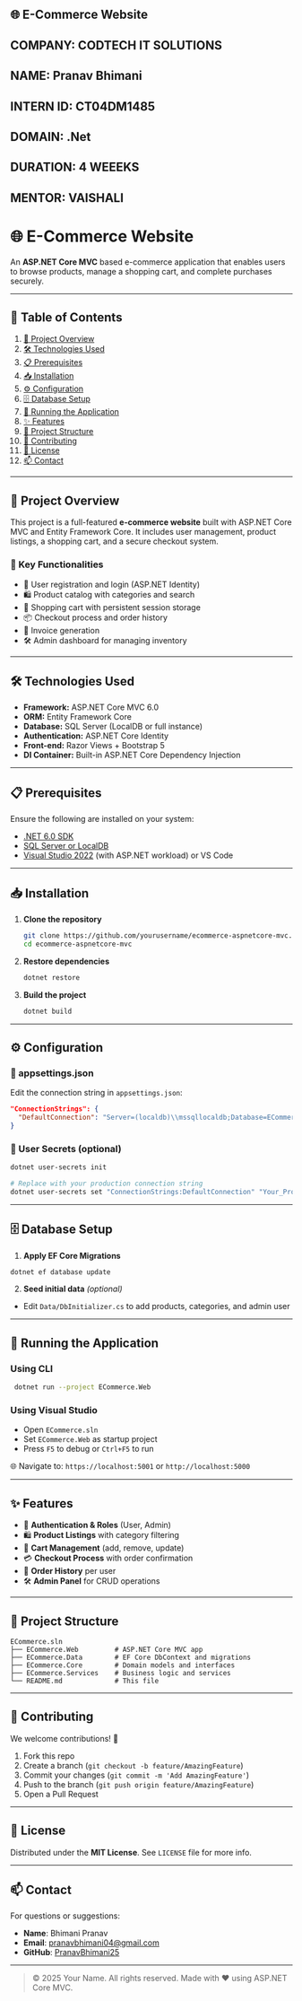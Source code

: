 🌐 E-Commerce Website
---
COMPANY: CODTECH IT SOLUTIONS
---
NAME: Pranav Bhimani
---

INTERN ID: CT04DM1485
---

DOMAIN: .Net 
---

DURATION: 4 WEEEKS
---

MENTOR: VAISHALI
---

# 🌐 E-Commerce Website

An **ASP.NET Core MVC** based e-commerce application that enables users to browse products, manage a shopping cart, and complete purchases securely.

---

## 📑 Table of Contents

1. [📌 Project Overview](#project-overview)
2. [🛠 Technologies Used](#technologies-used)
3. [📋 Prerequisites](#prerequisites)
4. [📥 Installation](#installation)
5. [⚙️ Configuration](#configuration)
6. [🗄 Database Setup](#database-setup)
7. [🚀 Running the Application](#running-the-application)
8. [✨ Features](#features)
9. [📁 Project Structure](#project-structure)
10. [🤝 Contributing](#contributing)
11. [📝 License](#license)
12. [📫 Contact](#contact)

---

## 📌 Project Overview

This project is a full-featured **e-commerce website** built with ASP.NET Core MVC and Entity Framework Core.
It includes user management, product listings, a shopping cart, and a secure checkout system.

### 🔑 Key Functionalities

* 🔐 User registration and login (ASP.NET Identity)
* 🛍 Product catalog with categories and search
* 🛒 Shopping cart with persistent session storage
* 📦 Checkout process and order history
* 🧾 Invoice generation
* 🛠 Admin dashboard for managing inventory

---

## 🛠 Technologies Used

* **Framework:** ASP.NET Core MVC 6.0
* **ORM:** Entity Framework Core
* **Database:** SQL Server (LocalDB or full instance)
* **Authentication:** ASP.NET Core Identity
* **Front-end:** Razor Views + Bootstrap 5
* **DI Container:** Built-in ASP.NET Core Dependency Injection

---

## 📋 Prerequisites

Ensure the following are installed on your system:

* [.NET 6.0 SDK](https://dotnet.microsoft.com/download/dotnet/6.0)
* [SQL Server or LocalDB](https://www.microsoft.com/sql-server/)
* [Visual Studio 2022](https://visualstudio.microsoft.com/) (with ASP.NET workload) or VS Code

---

## 📥 Installation

1. **Clone the repository**

   ```bash
   git clone https://github.com/yourusername/ecommerce-aspnetcore-mvc.git
   cd ecommerce-aspnetcore-mvc
   ```

2. **Restore dependencies**

   ```bash
   dotnet restore
   ```

3. **Build the project**

   ```bash
   dotnet build
   ```

---

## ⚙️ Configuration

### 🔧 appsettings.json

Edit the connection string in `appsettings.json`:

```json
"ConnectionStrings": {
  "DefaultConnection": "Server=(localdb)\\mssqllocaldb;Database=ECommerceDb;Trusted_Connection=True;MultipleActiveResultSets=true"
}
```

### 🔐 User Secrets (optional)

```bash
dotnet user-secrets init

# Replace with your production connection string
dotnet user-secrets set "ConnectionStrings:DefaultConnection" "Your_Production_Connection_String"
```

---

## 🗄 Database Setup

1. **Apply EF Core Migrations**

```bash
dotnet ef database update
```

2. **Seed initial data** *(optional)*

* Edit `Data/DbInitializer.cs` to add products, categories, and admin user

---

## 🚀 Running the Application

### Using CLI

```bash
 dotnet run --project ECommerce.Web
```

### Using Visual Studio

* Open `ECommerce.sln`
* Set `ECommerce.Web` as startup project
* Press `F5` to debug or `Ctrl+F5` to run

🌐 Navigate to: `https://localhost:5001` or `http://localhost:5000`

---

## ✨ Features

* 🔐 **Authentication & Roles** (User, Admin)
* 🛍 **Product Listings** with category filtering
* 🛒 **Cart Management** (add, remove, update)
* 💳 **Checkout Process** with order confirmation
* 📜 **Order History** per user
* 🛠 **Admin Panel** for CRUD operations

---

## 📁 Project Structure

```
ECommerce.sln
├── ECommerce.Web         # ASP.NET Core MVC app
├── ECommerce.Data        # EF Core DbContext and migrations
├── ECommerce.Core        # Domain models and interfaces
├── ECommerce.Services    # Business logic and services
└── README.md             # This file
```

---

## 🤝 Contributing

We welcome contributions! 🚀

1. Fork this repo
2. Create a branch (`git checkout -b feature/AmazingFeature`)
3. Commit your changes (`git commit -m 'Add AmazingFeature'`)
4. Push to the branch (`git push origin feature/AmazingFeature`)
5. Open a Pull Request

---

## 📝 License

Distributed under the **MIT License**. See `LICENSE` file for more info.

---

## 📫 Contact

For questions or suggestions:



* **Name**: Bhimani Pranav
* **Email**: [pranavbhimani04@gmail.com](mailto:pranavbhimani04@gmail.com)
* **GitHub**: [PranavBhimani25](https://github.com/PranavBhimani25)

---

> © 2025 Your Name. All rights reserved. Made with ❤️ using ASP.NET Core MVC.

